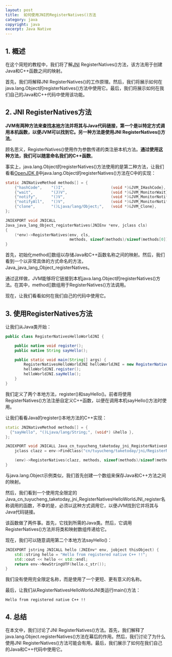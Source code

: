 ```yaml
---
layout: post
title:  如何使用JNI的RegisterNatives()方法
category: java
copyright: java
excerpt: Java Native
---
```


## 1. 概述

在这个简短的教程中，我们将了解[JNI](https://www.baeldung.com/jni) RegisterNatives()方法，该方法用于创建Java和C++函数之间的映射。

首先，我们将解释JNI RegisterNatives()的工作原理。然后，我们将展示如何在java.lang.Object的registerNatives()方法中使用它。最后，我们将展示如何在我们自己的Java和C++代码中使用该功能。

## 2. JNI RegisterNatives方法

**JVM有两种方法来查找[本地](https://www.baeldung.com/java-native)方法并将其与Java代码链接，第一个是以特定方式调用本机函数，以便JVM可以找到它。另一种方法是使用JNI RegisterNatives()方法**。

顾名思义，RegisterNatives()使用作为参数传递的类注册本机方法。**通过使用这种方法，我们可以随意命名我们的C++函数**。

事实上，java.lang.Object的registerNatives()方法使用的是第二种方法，让我们看看[OpenJDK 8](http://hg.openjdk.java.net/jdk8/jdk8/jdk/file/687fd7c7986d/src/share/native/java/lang/Object.c)中java.lang.Object的registerNatives()方法在C中的实现：

```c
static JNINativeMethod methods[] = {
    {"hashCode",    "()I",                    (void *)&JVM_IHashCode},
    {"wait",        "(J)V",                   (void *)&JVM_MonitorWait},
    {"notify",      "()V",                    (void *)&JVM_MonitorNotify},
    {"notifyAll",   "()V",                    (void *)&JVM_MonitorNotifyAll},
    {"clone",       "()Ljava/lang/Object;",   (void *)&JVM_Clone},
};

JNIEXPORT void JNICALL
Java_java_lang_Object_registerNatives(JNIEnv *env, jclass cls)
{
    (*env)->RegisterNatives(env, cls,
                            methods, sizeof(methods)/sizeof(methods[0]));
}
```

首先，初始化method[]数组以存储Java和C++函数名称之间的映射。然后，我们看到一个以非常具体的方式命名的方法，Java_java_lang_Object_registerNatives。

通过这样做，JVM能够将它链接到本机java.lang.Object的registerNatives()方法。在其中，method[]数组用于RegisterNatives()方法调用。

现在，让我们看看如何在我们自己的代码中使用它。

## 3. 使用RegisterNatives方法

让我们从Java类开始：

```java
public class RegisterNativesHelloWorldJNI {

    public native void register();
    public native String sayHello();

    public static void main(String[] args) {
        RegisterNativesHelloWorldJNI helloWorldJNI = new RegisterNativesHelloWorldJNI();
        helloWorldJNI.register();
        helloWorldJNI.sayHello();
    }
}
```

我们定义了两个本地方法，register()和sayHello()。前者将使用RegisterNatives()方法注册自定义C++函数，以便在调用本机sayHello()方法时使用。

让我们看看Java的register()本地方法的C++实现：

```cpp
static JNINativeMethod methods[] = {
  {"sayHello", "()Ljava/lang/String;", (void*) &hello },
};

JNIEXPORT void JNICALL Java_cn_tuyucheng_taketoday_jni_RegisterNativesHelloWorldJNI_register (JNIEnv* env, jobject thsObject) {
    jclass clazz = env->FindClass("cn/tuyucheng/taketoday/jni/RegisterNativesHelloWorldJNI");

    (env)->RegisterNatives(clazz, methods, sizeof(methods)/sizeof(methods[0]));
}
```

与java.lang.Object示例类似，我们首先创建一个数组来保存Java和C++方法之间的映射。

然后，我们看到一个使用完全限定的Java_cn_tuyucheng_taketoday_jni_RegisterNativesHelloWorldJNI_register名称调用的函数，不幸的是，必须以这种方式调用它，以便JVM找到它并将其与Java代码链接。 

该函数做了两件事。首先，它找到所需的Java类。然后，它调用RegisterNatives()方法并将类和映射数组传递给它。

现在，我们可以随意调用第二个本地方法sayHello()：

```cpp
JNIEXPORT jstring JNICALL hello (JNIEnv* env, jobject thisObject) {
    std::string hello = "Hello from registered native C++ !!";
    std::cout << hello << std::endl;
    return env->NewStringUTF(hello.c_str());
}
```

我们没有使用完全限定名称，而是使用了一个更短、更有意义的名称。

最后，让我们从RegisterNativesHelloWorldJNI类运行main()方法：

```text
Hello from registered native C++ !!
```

## 4. 总结

在本文中，我们讨论了JNI RegisterNatives()方法。首先，我们解释了java.lang.Object.registerNatives()方法在幕后的作用。然后，我们讨论了为什么使用JNI RegisterNatives()方法可能会有用。最后，我们展示了如何在我们自己的Java和C++代码中使用它。